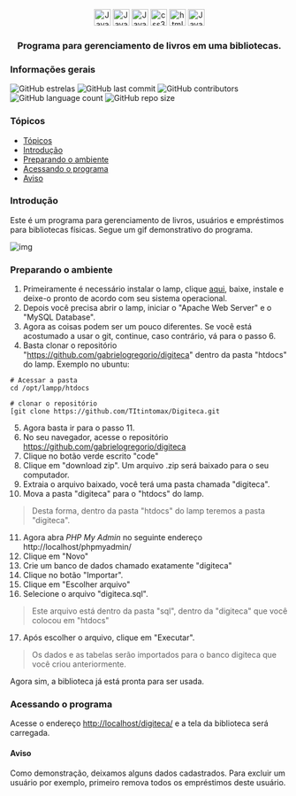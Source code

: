 <div align="center">
    <img height="30" alt="Javascript" src="https://img.shields.io/badge/PHP-777BB4?style=for-the-badge&logo=php&logoColor=white">
	<img height="30" alt="Javascript" src="https://img.shields.io/badge/MySQL-00000F?style=for-the-badge&logo=mysql&logoColor=white">
	<img height="30" alt="Javascript" src="https://img.shields.io/badge/Bootstrap-563D7C?style=for-the-badge&logo=bootstrap&logoColor=white">
	<img height="30" alt="css3" src="https://img.shields.io/badge/CSS3-1572B6?style=for-the-badge&logo=css3&logoColor=white">
    <img height="30" alt="html5" src="https://img.shields.io/badge/HTML5-E34F26?style=for-the-badge&logo=html5&logoColor=white">
    <img height="30" alt="Javascript" src="https://img.shields.io/badge/JavaScript-F7DF1E?style=for-the-badge&logo=javascript&logoColor=black">

</div>

<h3 align="center">Programa para gerenciamento de livros em uma bibliotecas.</h3>

<h3>Informações gerais</h3>

![GitHub estrelas](https://img.shields.io/github/stars/gabrielogregorio/digiteca)
![GitHub last commit](https://img.shields.io/github/last-commit/gabrielogregorio/digiteca?style=flat-square)
![GitHub contributors](https://img.shields.io/github/contributors/gabrielogregorio/digiteca)
![GitHub language count](https://img.shields.io/github/languages/count/gabrielogregorio/digiteca)
![GitHub repo size](https://img.shields.io/github/repo-size/gabrielogregorio/digiteca)

### Tópicos

- [Tópicos](#tópicos)
- [Introdução](#introdução)
- [Preparando o ambiente](#preparando-o-ambiente)
- [Acessando o programa](#acessando-o-programa)
- [Aviso](#aviso)


### Introdução
Este é um programa para gerenciamento de livros, usuários e empréstimos para bibliotecas físicas. Segue um gif demonstrativo do programa.

![img](docs/usando.gif)

### Preparando o ambiente

1. Primeiramente é necessário instalar o lamp, clique [aqui](https://bitnami.com/stack/lamp/installer), baixe, instale e deixe-o pronto de acordo com seu sistema operacional.
2. Depois você precisa abrir o lamp, iniciar o "Apache Web Server" e o "MySQL Database".
3. Agora as coisas podem ser um pouco diferentes. Se você está acostumado a usar o git, continue, caso contrário, vá para o passo 6.
4. Basta clonar o repositório "https://github.com/gabrielogregorio/digiteca" dentro da pasta "htdocs" do lamp.
Exemplo no ubuntu:

```shell
# Acessar a pasta
cd /opt/lampp/htdocs

# clonar o repositório
[git clone https://github.com/TItintomax/Digiteca.git
```

5. Agora basta ir para o passo 11.
6. No seu navegador, acesse o repositório https://github.com/gabrielogregorio/digiteca
7. Clique no botão verde escrito "code"
8. Clique em "download zip". Um arquivo .zip será baixado para o seu computador.
9. Extraia o arquivo baixado, você terá uma pasta chamada "digiteca".
10. Mova a pasta "digiteca" para o "htdocs" do lamp.
> Desta forma, dentro da pasta "htdocs" do lamp teremos a pasta "digiteca".
11. Agora abra *PHP My Admin* no seguinte endereço http://localhost/phpmyadmin/
12. Clique em "Novo"
13. Crie um banco de dados chamado exatamente "digiteca"
14. Clique no botão "Importar".
15. Clique em "Escolher arquivo"
16. Selecione o arquivo "digiteca.sql".
> Este arquivo está dentro da pasta "sql", dentro da "digiteca" que você colocou em "htdocs"
17. Após escolher o arquivo, clique em "Executar".
> Os dados e as tabelas serão importados para o banco digiteca que você criou anteriormente.

Agora sim, a biblioteca já está pronta para ser usada.

### Acessando o programa
Acesse o endereço [http://localhost/digiteca/](http://localhost/digiteca/) e a tela da biblioteca será carregada.


#### Aviso
Como demonstração, deixamos alguns dados cadastrados. Para excluir um usuário por exemplo, primeiro remova todos os empréstimos deste usuário.


